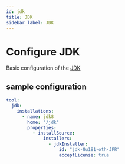 ```yaml
---
id: jdk
title: JDK
sidebar_label: JDK
---
```


# Configure JDK

Basic configuration of the [JDK](https://plugins.jenkins.io/jdk-tool)

## sample configuration

```yaml
tool:
  jdk:
    installations:
      - name: jdk8
        home: "/jdk"
        properties:
          - installSource:
              installers:
                - jdkInstaller:
                    id: "jdk-8u181-oth-JPR"
                    acceptLicense: true
```
